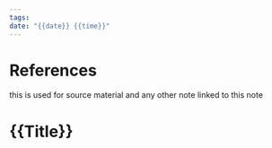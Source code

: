 ```yaml
---
tags: 
date: "{{date}} {{time}}"
---
```


# References
this is used for source material and any other note linked to this note

# {{Title}}





